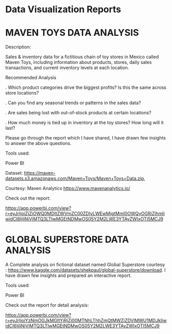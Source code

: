 # Data Visualization Reports

# MAVEN TOYS DATA ANALYSIS
Description: 

Sales & inventory data for a fictitious chain of toy stores in Mexico called Maven Toys, including information about products, stores, daily sales transactions, and current inventory levels at each location.

Recommended Analysis

. Which product categories drive the biggest profits? Is this the same across store locations?

. Can you find any seasonal trends or patterns in the sales data?

. Are sales being lost with out-of-stock products at certain locations?

. How much money is tied up in inventory at the toy stores? How long will it last?

Please go through the report which I have shared, I have drawn few insights to answer the above questions.

Tools used:

Power BI

Dataset: https://maven-datasets.s3.amazonaws.com/Maven+Toys/Maven+Toys+Data.zip,

Courtesy: Maven Analytics https://www.mavenanalytics.io/

Check out the report:

https://app.powerbi.com/view?r=eyJrIjoiZjZiOWQ0MDItZWVmZC00ZDIyLWEwMjgtMmI0OWQyOGRiZjhmIiwidCI6IjliNjVjMTQ3LTIwMGEtNDMwOS05Y2M2LWE3YTAyZWIxOTI5MCJ9


# GLOBAL SUPERSTORE DATA ANALYSIS

A Complete analysis on fictional dataset named Global Superstore courtesy :  https://www.kaggle.com/datasets/shekpaul/global-superstore/download.
I have drawn few insights and prepared an interactive report.

Tools used:

Power BI

Check out the report for detail analysis:

https://app.powerbi.com/view?r=eyJrIjoiYzNmOGJkMGItYjRjZi00MTNhLThhZmQtMWZiZDVlMWU1MDJkIiwidCI6IjliNjVjMTQ3LTIwMGEtNDMwOS05Y2M2LWE3YTAyZWIxOTI5MCJ9
